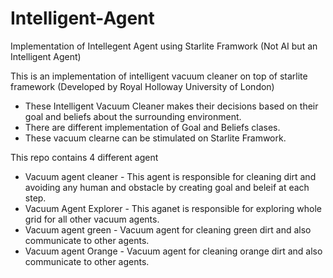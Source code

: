 # Intelligent-Agent
Implementation of Intellegent Agent using Starlite Framwork (Not AI but an Intelligent Agent)

This is an implementation of intelligent vacuum cleaner on top of starlite framework (Developed by Royal Holloway University of London)
- These Intelligent Vacuum Cleaner makes their decisions based on their goal and beliefs about the surrounding environment.
- There are different implementation of Goal and Beliefs clases.
- These vacuum clearne can be stimulated on Starlite Framwork. 

This repo contains 4 different agent
- Vacuum agent cleaner - This agent is responsible for cleaning dirt and avoiding any human and obstacle by creating goal and beleif at each step.
- Vacuum Agent Explorer - This aganet is responsible for exploring whole grid for all other vacuum agents.
- Vacuum agent green - Vacuum agent for cleaning green dirt and also communicate to other agents.
- Vacuum agent Orange - Vacuum agent for cleaning orange dirt and also communicate to other agents.
